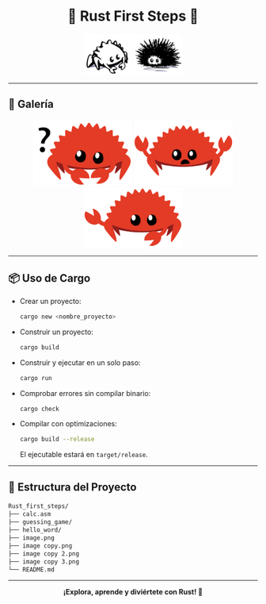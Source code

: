 <div align="center">
    <h1>🚀 Rust First Steps 🚀</h1>
    <img src="image.png" alt="Rust Logo" width="200"/>
</div>

---

## 📸 Galería

<div align="center">
    <img src="image copy.png" alt="Ejemplo 1" width="200"/>
    <img src="image copy 2.png" alt="Ejemplo 2" width="200"/>
    <img src="image copy 3.png" alt="Ejemplo 3" width="200"/>
</div>

---

## 📦 Uso de Cargo

- Crear un proyecto:
    ```bash
    cargo new <nombre_proyecto>
    ```
- Construir un proyecto:
    ```bash
    cargo build
    ```
- Construir y ejecutar en un solo paso:
    ```bash
    cargo run
    ```
- Comprobar errores sin compilar binario:
    ```bash
    cargo check
    ```
- Compilar con optimizaciones:
    ```bash
    cargo build --release
    ```
    El ejecutable estará en `target/release`.

---

## 📂 Estructura del Proyecto

```
Rust_first_steps/
├── calc.asm
├── guessing_game/
├── hello_word/
├── image.png
├── image copy.png
├── image copy 2.png
├── image copy 3.png
└── README.md
```

---

<div align="center">
    <b>¡Explora, aprende y diviértete con Rust! 🦀</b>
</div>



